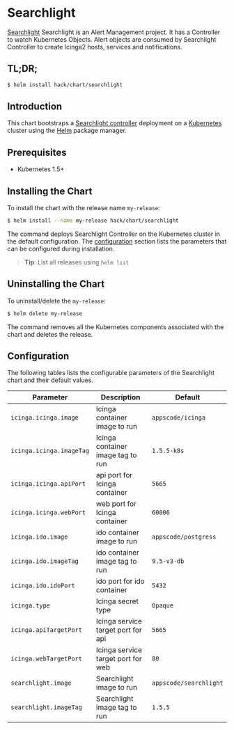 # Searchlight
[Searchlight](https://github.com/appscode/searchlight) Searchlight is an Alert Management project. It has a Controller to watch Kubernetes Objects. Alert objects are consumed by Searchlight Controller to create Icinga2 hosts, services and notifications.
## TL;DR;

```bash
$ helm install hack/chart/searchlight
```

## Introduction

This chart bootstraps a [Searchlight controller](https://github.com/appscode/searchlight) deployment on a [Kubernetes](http://kubernetes.io) cluster using the [Helm](https://helm.sh) package manager.

## Prerequisites

- Kubernetes 1.5+ 

## Installing the Chart
To install the chart with the release name `my-release`:
```bash
$ helm install --name my-release hack/chart/searchlight
```
The command deploys Searchlight Controller on the Kubernetes cluster in the default configuration. The [configuration](#configuration) section lists the parameters that can be configured during installation.

> **Tip**: List all releases using `helm list`

## Uninstalling the Chart

To uninstall/delete the `my-release`:

```bash
$ helm delete my-release
```

The command removes all the Kubernetes components associated with the chart and deletes the release.

## Configuration

The following tables lists the configurable parameters of the Searchlight chart and their default values.


| Parameter                     | Description                          | Default                   |
| -----------------------       | ----------------------------------   | --------------------------|
| `icinga.icinga.image`         |  Icinga container image to run       | `appscode/icinga`         |
| `icinga.icinga.imageTag`      |  Icinga container image tag to run   | `1.5.5-k8s`               |
| `icinga.icinga.apiPort`       |  api port for Icinga container       | `5665`                    |
| `icinga.icinga.webPort`       |  web port for Icinga container       | `60006`                   |
| `icinga.ido.image`            |  ido container image to run          | `appscode/postgress`      |
| `icinga.ido.imageTag`         |  ido container image tag to run      | `9.5-v3-db`               |
| `icinga.ido.idoPort`          |  ido port for ido container          | `5432`                    |
| `icinga.type`                 |  Icinga secret type                  | `Opaque`                  |
| `icinga.apiTargetPort`        |  Icinga service target port for api  | `5665`                    |
| `icinga.webTargetPort`        |  Icinga service target port for web  | `80`                      |
| `searchlight.image`           |  Searchlight image to run            | `appscode/searchlight`    |
| `searchlight.imageTag`        |  Searchlight image tag to run        | `1.5.5`                   |
